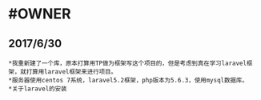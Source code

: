 #OWNER
===
## 2017/6/30<br>
    *我重新建了一个库，原本打算用TP做为框架写这个项目的，但是考虑到真在学习laravel框架，就打算用laravel框架来进行项目。
    *服务器使用centos 7系统，laravel5.2框架，php版本为5.6.3，使用mysql数据库。
    *关于laravel的安装
    
